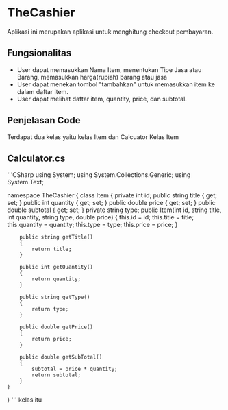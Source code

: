 # TheCashier
Aplikasi ini merupakan aplikasi untuk menghitung checkout pembayaran.

## Fungsionalitas
- User dapat memasukkan Nama Item, menentukan Tipe Jasa atau Barang, memasukkan harga(rupiah) barang atau jasa
- User dapat menekan tombol "tambahkan" untuk memasukkan item ke dalam daftar item.
- User dapat melihat daftar item, quantity, price, dan subtotal.

## Penjelasan Code
Terdapat dua kelas yaitu kelas Item dan Calcuator
Kelas Item

## Calculator.cs
'''CSharp
using System;
using System.Collections.Generic;
using System.Text;

namespace TheCashier
{
    class Item
    {
        private int id;
        public string title { get; set; }
        public int quantity { get; set; }
        public double price { get; set; }
        public double subtotal { get; set; }
        private string type;
       public Item(int id, string title, int quantity, string type, double price) 
        {
            this.id = id;
            this.title = title;
            this.quantity = quantity;
            this.type = type;
            this.price = price;
        }

        public string getTitle()
        {
            return title;
        }

        public int getQuantity()
        {
            return quantity;
        }

        public string getType()
        {
            return type;
        }

        public double getPrice()
        {
            return price;
        }

        public double getSubTotal()
        {
            subtotal = price * quantity;
            return subtotal;
        }
    }
}
'''
kelas itu
